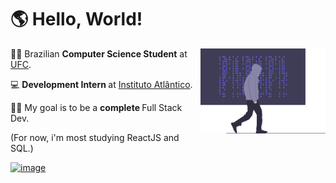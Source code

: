 # 🌎 Hello, World!

<a href="https://github.com/pefelippe" alt="logo"> </a>

<img src="assets/undraw_hacker_mind_6y85.svg" min-width="200px" max-width="200px" width="200px"  align="right">

<p align="left">
🏴‍☠️ Brazilian <strong>Computer Science Student</strong> at <a href="http://www.ufc.br/">UFC</a>.
</p>

<p align="left">
💻 <strong> Development Intern </strong> at <a href="https://www.atlantico.com.br/">Instituto Atlântico</a>.
</p>

<p align="left">
👨‍💻 My goal is to be a <strong> complete </strong> Full Stack Dev.
</p>

<p align="left">
(For now, i'm most studying ReactJS and SQL.)
</p>

<a href="https://www.linkedin.com/in/pedro-felippe/" alt="Linkedin">

![image](https://img.shields.io/badge/LinkedIn-0077B5?style=for-the-badge&logo=linkedin&logoColor=orange)
